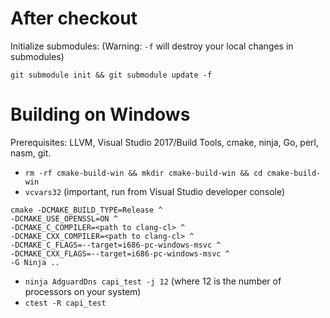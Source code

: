 # After checkout

Initialize submodules: (Warning: `-f` will destroy your local changes in submodules)
```
git submodule init && git submodule update -f
```

# Building on Windows

Prerequisites: LLVM, Visual Studio 2017/Build Tools, cmake, ninja, Go, perl, nasm, git.

* `rm -rf cmake-build-win && mkdir cmake-build-win && cd cmake-build-win`
* `vcvars32` (important, run from Visual Studio developer console)
```
cmake -DCMAKE_BUILD_TYPE=Release ^
-DCMAKE_USE_OPENSSL=ON ^
-DCMAKE_C_COMPILER=<path to clang-cl> ^
-DCMAKE_CXX_COMPILER=<path to clang-cl> ^
-DCMAKE_C_FLAGS=--target=i686-pc-windows-msvc ^
-DCMAKE_CXX_FLAGS=--target=i686-pc-windows-msvc ^
-G Ninja ..
```
* `ninja AdguardDns capi_test -j 12` (where 12 is the number of processors on your system)
* `ctest -R capi_test`
